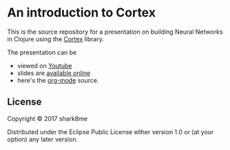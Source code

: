 # An introduction to Cortex

This is the source repository for a presentation on building Neural Networks in Clojure using the [Cortex](https://github.com/thinktopic/cortex) library.

The presentation can be 
* viewed on [Youtube](https://engineers.sg/video/neural-networks-in-clojure-singapore-clojure-meetup--1902)
* slides are [available online](https://cdn.rawgit.com/shark8me/cortex-tensorboard-presentation/8757ff58/presentation/cortex.html) 
* here's the [org-mode](https://github.com/shark8me/cortex-tensorboard-presentation/blob/master/presentation/cortex.org) source.

## License

Copyright © 2017 shark8me 

Distributed under the Eclipse Public License either version 1.0 or (at
your option) any later version.
